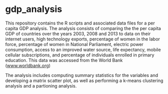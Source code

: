 # gdp_analysis
This repository contains the R scripts and associated data files for a per capita GDP analysis. The analysis consists of comparing the the per capita GDP of countries over the years 2003, 2008 and 2013 to data on their internet users, high technology exports, percentage of women in the labor force, percentage of women in National Parliament, electric power consumption, access to an improved water source, life expectancy, mobile cellular subscriptions, and percentage of individuals enrolled in primary education. This data was accessed from the World Bank (www.worldbank.org)

The analysis includes computing summary statistics for the variables and developing a matrix scatter plot, as well as performing a k-means clustering analysis and a partioning analysis.
